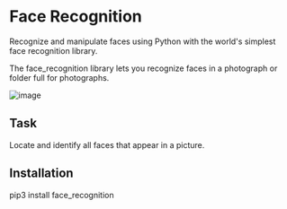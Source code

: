 # Face Recognition

Recognize and manipulate faces using Python with the world's simplest face recognition library.

The face_recognition library lets you recognize faces in a photograph or folder full for photographs.

![image](https://user-images.githubusercontent.com/43942029/81461858-874a7f00-917c-11ea-8de9-9126be93adc8.png)

## Task
Locate and identify all faces that appear in a picture.


## Installation 
pip3 install face_recognition
